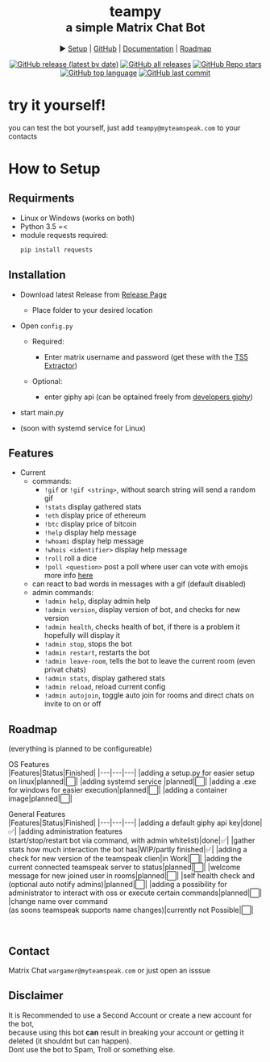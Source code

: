 <div align="center">
<h1>teampy<br/><sub>a simple Matrix Chat Bot</sub></h1>

▶️ <a href="https://github.com/Wargamer-Senpai/teampy/wiki#setup">Setup</a> |
<a href="https://github.com/Wargamer-Senpai/teampy">GitHub</a> |
<a href="https://github.com/Wargamer-Senpai/teampy/wiki">Documentation</a> |
<a href="#roadmap">Roadmap</a>

[![GitHub release (latest by date)](https://img.shields.io/github/v/release/wargamer-senpai/teampy?color=blueviolet&logoColor=blueviolet&logo=github&style=flat-square)]()
[![GitHub all releases](https://img.shields.io/github/downloads/wargamer-senpai/teampy/total?color=blue&logo=github&logoColor=blue&style=flat-square)]()
[![GitHub Repo stars](https://img.shields.io/github/stars/wargamer-senpai/teampy?color=lightblue&logoColor=lightblue&logo=github&style=flat-square)]()
[![GitHub top language](https://img.shields.io/github/languages/top/wargamer-senpai/teampy?color=yellow&logo=python&logoColor=yellow&style=flat-square)]()
[![GitHub last commit](https://img.shields.io/github/last-commit/wargamer-senpai/teampy?color=brightgreen&logo=git&logoColor=brightgreen&style=flat-square)]()
</div>

# try it yourself!
you can test the bot yourself, just add `teampy@myteamspeak.com` to your contacts

# How to Setup

## Requirments 
- Linux or Windows (works on both)
- Python 3.5 =<
- module requests required:  
  ```sh
  pip install requests 
  ```

## Installation
- Download latest Release from [Release Page](https://github.com/Wargamer-Senpai/teampy/releases)
  - Place folder to your desired location
- Open `config.py`
  - Required:
    - Enter matrix username and password (get these with the [TS5 Extractor](https://github.com/Gamer08YT/TS5Extractor))

  - Optional:
    - enter giphy api (can be optained freely from [developers giphy](https://developers.giphy.com/dashboard/))

- start main.py
- (soon with systemd service for Linux)

## Features 
- Current 
  - commands: 
    - `!gif` or `!gif <string>`, without search string will send a random gif
    - `!stats` display gathered stats
    - `!eth` display price of ethereum
    - `!btc` display price of bitcoin
    - `!help` display help message
    - `!whoami` display help message
    - `!whois <identifier>` display help message
    - `!roll` roll a dice
    - `!poll <question>` post a poll where user can vote with emojis more info [here](https://github.com/Wargamer-Senpai/teampy/wiki/Overview#poll-string)
  - can react to bad words in messages with a gif (default disabled)
  - admin commands:   
    - `!admin help`, display admin help 
    - `!admin version`, display version of bot, and checks for new version
    - `!admin health`, checks health of bot, if there is a problem it hopefully will display it
    - `!admin stop`, stops the bot
    - `!admin restart`, restarts the bot
    - `!admin leave-room`, tells the bot to leave the current room (even privat chats)
    - `!admin stats`, display gathered stats
    - `!admin reload`, reload current config
    - `!admin autojoin`, toggle auto join for rooms and direct chats on invite to on or off
    

## Roadmap
(everything is planned to be configureable)

OS Features<br>
|Features|Status|Finished|
|---|---|---|
|adding a setup.py for easier setup on linux|planned|⬜️|
|adding systemd service |planned|⬜️|
|adding a .exe for windows for easier execution|planned|⬜️|
|adding a container image|planned|⬜️|
<br>

General Features<br>
|Features|Status|Finished|
|---|---|---|
|adding a default giphy api key|done|✅|
|adding administration features <br>(start/stop/restart bot via command, with admin whitelist)|done|✅|
|gather stats how much interaction the bot has|WIP/partly finished|✅|
|adding a check for new version of the teamspeak clien|in Work|⬜️|
|adding the current connected teamspeak server to status|planned|⬜️|
|welcome message for new joined user in rooms|planned|⬜️|
|self health check and (optional auto notify admins)|planned|⬜️|
|adding a possibility for administrator to interact with oss or execute certain commands|planned|⬜️|
|change name over command<br> (as soons teamspeak supports name changes)|currently not Possible|⬜️|

<!--|⬜️|✅|-->

<br>

## Contact
Matrix Chat `wargamer@myteamspeak.com` 
or just open an isssue


## Disclaimer
It is Recommended to use a Second Account or create a new account for the bot,  
because using this bot **can** result in breaking your account or getting it deleted (it shouldnt but can happen).  
Dont use the bot to Spam, Troll or something else.
